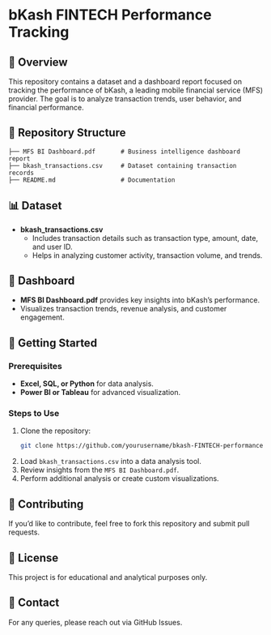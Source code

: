 # bKash FINTECH Performance Tracking

## 📌 Overview
This repository contains a dataset and a dashboard report focused on tracking the performance of bKash, a leading mobile financial service (MFS) provider. The goal is to analyze transaction trends, user behavior, and financial performance.

## 📂 Repository Structure
```
├── MFS BI Dashboard.pdf       # Business intelligence dashboard report
├── bkash_transactions.csv     # Dataset containing transaction records
├── README.md                  # Documentation
```

## 📊 Dataset
- **bkash_transactions.csv**
  - Includes transaction details such as transaction type, amount, date, and user ID.
  - Helps in analyzing customer activity, transaction volume, and trends.

## 📖 Dashboard
- **MFS BI Dashboard.pdf** provides key insights into bKash’s performance.
- Visualizes transaction trends, revenue analysis, and customer engagement.

## 🚀 Getting Started
### Prerequisites
- **Excel, SQL, or Python** for data analysis.
- **Power BI or Tableau** for advanced visualization.

### Steps to Use
1. Clone the repository:
   ```bash
   git clone https://github.com/yourusername/bkash-FINTECH-performance-tracking.git
   ```
2. Load `bkash_transactions.csv` into a data analysis tool.
3. Review insights from the `MFS BI Dashboard.pdf`.
4. Perform additional analysis or create custom visualizations.

## 📝 Contributing
If you’d like to contribute, feel free to fork this repository and submit pull requests.

## 📜 License
This project is for educational and analytical purposes only.

## 📧 Contact
For any queries, please reach out via GitHub Issues.
